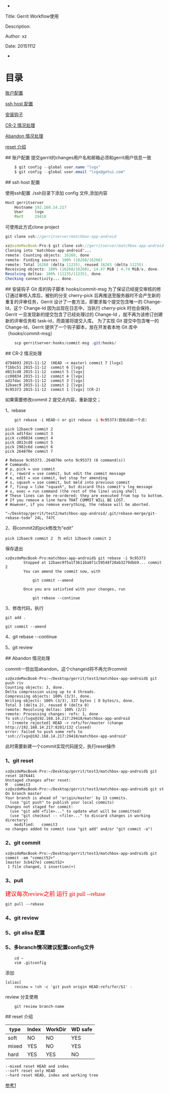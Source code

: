 *
Title: Gerrit Workflow使用

Description: 

Author: xz

Date: 20151112

*

# 目录

[账户配置](#md1)

[ssh host 配置](#md2)

[安装钩子](#md3)

[CR-2 情况处理](#md4)

[Abandon 情况处理](#md5)

[reset 介绍](#md6)

<div id="md1"></div>
## 账户配置
提交gerrit的changes用户名和邮箱必须和gerrit用户信息一致

```java
	$ git config --global user.name "lvgx"
	$ git config --global user.email "lvgx@getui.com"
```


<div id="md2"></div>
## ssh host 配置

使用ssh配置
./ssh目录下添加 config 文件,添加内容

```java
Host gerritserver 
    Hostname 192.168.14.217
    User     lvgx
    Port     29418
```

可使用此方式clone project

```java
git clone ssh://gerritserver/matchbox-app-android
```

```java
xz@xzdeMacBook-Pro:$ git clone ssh://gerritserver/matchbox-app-android
Cloning into 'matchbox-app-android'...
remote: Counting objects: 16268, done
remote: Finding sources: 100% (16268/16268)
remote: Total 16268 (delta 11235), reused 16265 (delta 11235)
Receiving objects: 100% (16268/16268), 14.47 MiB | 4.74 MiB/s, done.
Resolving deltas: 100% (11235/11235), done.
Checking connectivity... done.

```


<div id="md3"></div>
## 安装钩子
Git 库的钩子脚本 hooks/commit-msg 为了保证已经提交审核的修订通过审核入库后，被别的分支 cherry-pick 后再推送至服务器时不会产生新的重复的评审任务，Gerrit 设计了一套方法，即要求每个提交包含唯一的 Change-Id，这个 Change-Id 因为出现在日志中，当执行 cherry-pick 时也会保持，Gerrit 一旦发现新的提交包含了已经处理过的 Change-Id ，就不再为该修订创建新的评审任务和 task-id，而直接将提交入库。 为了实现 Git 提交中包含唯一的 Change-Id，Gerrit 提供了一个钩子脚本，放在开发者本地 Git 库中（hooks/commit-msg）
 
```java
	scp gerritserver:hooks/commit-msg .git/hooks/
```

<div id="md4"></div>
## CR-2 情况处理

```
d794693 2015-11-12  (HEAD -> master) commit 7 [lvgx]
f1bbc51 2015-11-12  commit 6 [lvgx]
d813cd8 2015-11-12  commit 5 [lvgx]
cc00834 2015-11-12  commit 4 [lvgx]
ad1fdac 2015-11-12  commit 3 [lvgx] 
12baec9 2015-11-12  commit 2 [lvgx]
9c95373 2015-11-12  commit 1 [lvgx] (CR-2)
```
如果需要修改commit 2 提交点内容，重新提交；

1、rebase

```java
	git rebase -i HEAD~6 or git rebase -i 9c95373(目标点前一个点)

```
	pick 12baec9 commit 2
	pick ad1fdac commit 3
	pick cc00834 commit 4
	pick d813cd8 commit 5
	pick 2982c6d commit 6
	pick 264870e commit 7

	# Rebase 9c95373..264870e onto 9c95373 (6 command(s))
	# Commands:
	# p, pick = use commit
	# r, reword = use commit, but edit the commit message
	# e, edit = use commit, but stop for amending
	# s, squash = use commit, but meld into previous commit
	# f, fixup = like "squash", but discard this commit's log message
	# x, exec = run command (the rest of the line) using shell
	# These lines can be re-ordered; they are executed from top to bottom.
	# If you remove a line here THAT COMMIT WILL BE LOST.
	# However, if you remove everything, the rebase will be aborted.

	"~/Desktop/gerrit/test2/matchbox-app-android/.git/rebase-merge/git-rebase-todo" 24L, 747C

2、将commit2的pick修改为“edit”

	pick 12baec9 commit 2  为 edit 12baec9 commit 2
	
保存退出

	xz@xzdeMacBook-Pro:matchbox-app-android$ git rebase -i 9c95373
			Stopped at 12baec9f5a1f3611ba071c59548f20ab3279dbb9... commit 2
			You can amend the commit now, with

				git commit --amend 

			Once you are satisfied with your changes, run

				git rebase --continue
				
3、修改代码，执行

	git add .
	
	git commit --amend

4、git rebase --continue 

5、git review

<div id="md5"></div>
## Abandon 情况处理

commit一但出现abandon，这个changeid将不再允许commit

```
xz@xzdeMacBook-Pro:~/Desktop/gerrit/test3/matchbox-app-android$ git push riv
Counting objects: 3, done.
Delta compression using up to 4 threads.
Compressing objects: 100% (3/3), done.
Writing objects: 100% (3/3), 337 bytes | 0 bytes/s, done.
Total 3 (delta 2), reused 0 (delta 0)
remote: Resolving deltas: 100% (2/2)
remote: Processing changes: refs: 1, done    
To ssh://lvgx@192.168.14.217:29418/matchbox-app-android
 ! [remote rejected] HEAD -> refs/for/master (change http://192.168.14.217:8281/132 closed)
error: failed to push some refs to 'ssh://lvgx@192.168.14.217:29418/matchbox-app-android'
```
此时需要新建一个commit实现代码提交，执行reset操作

### 1、git reset

```
xz@xzdeMacBook-Pro:~/Desktop/gerrit/test3/matchbox-app-android$ git reset 1876441
Unstaged changes after reset:
M	commit3
xz@xzdeMacBook-Pro:~/Desktop/gerrit/test3/matchbox-app-android$ git st
On branch master
Your branch is ahead of 'origin/master' by 13 commits.
  (use "git push" to publish your local commits)
Changes not staged for commit:
  (use "git add <file>..." to update what will be committed)
  (use "git checkout -- <file>..." to discard changes in working directory)
	modified:   commit3
no changes added to commit (use "git add" and/or "git commit -a")

```

### 2、git commit

```
xz@xzdeMacBook-Pro:~/Desktop/gerrit/test3/matchbox-app-android$ git commit -am "commit52+"
[master 3cb427e] commit52+
 1 file changed, 1 insertion(+)
```

### 3、pull
	
<font color=#ff0000 size=4 face="黑体">建议每次review之前  运行 git pull --rebase </font>


```
git pull --rebase
```

### 4、git review



### 5、git alisa 配置

### 5、多branch情况建议配置config文件

```
	cd ~
	vim .gitconfig
```

添加

```
[alias]
    review = !sh -c 'git push origin HEAD:refs/for/$1' -
```

review 分支使用

```
	git review branch-name 
```



<div id="md6"></div>
## reset 介绍


|  type  |   Index | WorkDir  | WD safe|
|-----|-----|-----|-----|
|soft| NO|NO|YES|
|mixed|YES|NO|YES|
|hard|YES|YES|NO|

```
--mixed reset HEAD and index
--soft reset only HEAD
--hard reset HEAD, index and working tree
```

[参考1](https://gerrit-documentation.storage.googleapis.com/Documentation/2.8.1/user-upload.html)